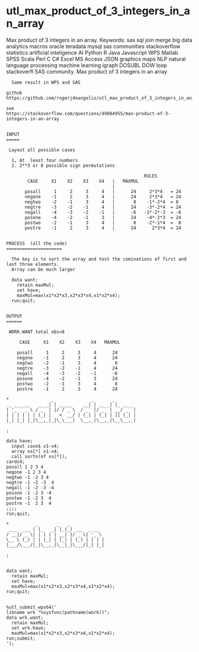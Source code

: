 # utl_max_product_of_3_integers_in_an_array
Max product of 3 integers in an array. Keywords: sas sql join merge big data analytics macros oracle teradata mysql sas communities stackoverflow statistics artificial inteligence AI Python R Java Javascript WPS Matlab SPSS Scala Perl C C# Excel MS Access JSON graphics maps NLP natural language processing machine learning igraph DOSUBL DOW loop stackoverfl SAS community.
    Max product of 3 integers in an array

      Same result in WPS and SAS

    github
    https://github.com/rogerjdeangelis/utl_max_product_of_3_integers_in_an_array

    see
    https://stackoverflow.com/questions/49084955/max-product-of-3-integers-in-an-array


    INPUT
    =====

     Layout all possible cases

      1, At  least four numbers
      2. 2**3 or 8 possible sign permutations

                                                        RULES
            CASE     X1    X2    X3    X4   |   MAXMUL
                                            |
           posall     1     2     3     4   |      24     2*3*4   = 24
           negone    -1     2     3     4   |      24     2*3*4   = 24
           negtwo    -2    -1     3     4   |       8    -1*-2*4  = 8
           negtre    -3    -2    -1     4   |      24    -3*-2*4  = 24
           negall    -4    -3    -2    -1   |      -6   -1*-2*-3  = -6
           posone    -4    -2    -1     3   |      24    -4*-2*3  = 24
           postwo    -2    -1     3     4   |       8    -2*-1*4  =  8
           postre    -1     2     3     4   |      24      2*3*4  = 24


    PROCESS  (all the code)
    =====================

      The key is to sort the array and test the cominations of first and last three elements.
      Array can be much larger

      data want;
        retain maxMul;
        set have;
        maxMul=max(x1*x2*x3,x2*x3*x4,x1*x2*x4);
      run;quit;


    OUTPUT
    ======

     WORK.WANT total obs=8

         CASE     X1    X2    X3    X4   MAXMUL

        posall     1     2     3     4      24
        negone    -1     2     3     4      24
        negtwo    -2    -1     3     4       8
        negtre    -3    -2    -1     4      24
        negall    -4    -3    -2    -1      -6
        posone    -4    -2    -1     3      24
        postwo    -2    -1     3     4       8
        postre    -1     2     3     4      24

    *                _              _       _
     _ __ ___   __ _| | _____    __| | __ _| |_ __ _
    | '_ ` _ \ / _` | |/ / _ \  / _` |/ _` | __/ _` |
    | | | | | | (_| |   <  __/ | (_| | (_| | || (_| |
    |_| |_| |_|\__,_|_|\_\___|  \__,_|\__,_|\__\__,_|

    ;

    data have;
      input case$ x1-x4;
      array xs[*] x1-x4;
      call sortn(of xs[*]);
    cards4;
    posall 1 2 3 4
    negone -1 2 3 4
    negtwo -1 -2 3 4
    negtre -1 -2 -3  4
    negall -1 -2 -3 -4
    posone -1 -2 3 -4
    postwo -1 -2 3  4
    postre -1  2 3  4
    ;;;;
    run;quit;

    *          _       _   _
     ___  ___ | |_   _| |_(_) ___  _ __
    / __|/ _ \| | | | | __| |/ _ \| '_ \
    \__ \ (_) | | |_| | |_| | (_) | | | |
    |___/\___/|_|\__,_|\__|_|\___/|_| |_|

    ;


    data want;
      retain maxMul;
      set have;
      maxMul=max(x1*x2*x3,x2*x3*x4,x1*x2*x4);
    run;quit;


    %utl_submit_wps64('
    libname wrk "%sysfunc(pathname(work))";
    data wrk.want;
      retain maxMul;
      set wrk.have;
      maxMul=max(x1*x2*x3,x2*x3*x4,x1*x2*x4);
    run;submit;
    ');

